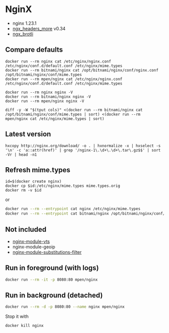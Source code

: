 # NginX

- nginx 1.23.1
- [ngx_headers_more](https://github.com/openresty/headers-more-nginx-module) v0.34
- [ngx_brotli](https://github.com/google/ngx_brotli)


## Compare defaults

```shell script
docker run --rm nginx cat /etc/nginx/nginx.conf /etc/nginx/conf.d/default.conf /etc/nginx/mime.types
docker run --rm bitnami/nginx cat /opt/bitnami/nginx/conf/nginx.conf /opt/bitnami/nginx/conf/mime.types
docker run --rm mpen/nginx cat /etc/nginx/nginx.conf /etc/nginx/conf.d/default.conf /etc/nginx/mime.types

docker run --rm nginx nginx -V
docker run --rm bitnami/nginx nginx -V
docker run --rm mpen/nginx nginx -V

diff -y -W "$(tput cols)" <(docker run --rm bitnami/nginx cat /opt/bitnami/nginx/conf/mime.types | sort) <(docker run --rm mpen/nginx cat /etc/nginx/mime.types | sort)
```

## Latest version

```shell script
hxcopy http://nginx.org/download/ -o . | hxnormalize -x | hxselect -s '\n' -c 'a::attr(href)' | grep '/nginx-1\.\d+\.\d+\.tar\.gz$$' | sort -Vr | head -n1
```

## Refresh mime.types

```shell
id=$(docker create nginx)
docker cp $id:/etc/nginx/mime.types mime.types.orig
docker rm -v $id
```

or

```sh
docker run --rm --entrypoint cat nginx /etc/nginx/mime.types
docker run --rm --entrypoint cat bitnami/nginx /opt/bitnami/nginx/conf/mime.types
```

## Not included

- [nginx-module-vts](https://github.com/vozlt/nginx-module-vts)
- nginx-module-geoip
- [nginx-module-substitutions-filter](https://github.com/yaoweibin/ngx_http_substitutions_filter_module)


## Run in foreground (with logs)

```sh
docker run --rm -it -p 8080:80 mpen/nginx
```

## Run in background (detached)

```sh
docker run --rm -d -p 8080:80 --name nginx mpen/nginx
```

Stop it with

```sh
docker kill nginx
```
